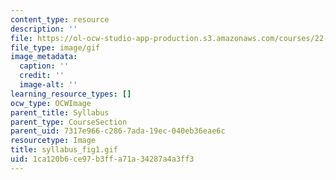 ```yaml
---
content_type: resource
description: ''
file: https://ol-ocw-studio-app-production.s3.amazonaws.com/courses/22-033-nuclear-systems-design-project-fall-2011/1ca120b6ce97b3ffa71a34287a4a3ff3_syllabus_fig1.gif
file_type: image/gif
image_metadata:
  caption: ''
  credit: ''
  image-alt: ''
learning_resource_types: []
ocw_type: OCWImage
parent_title: Syllabus
parent_type: CourseSection
parent_uid: 7317e966-c286-7ada-19ec-040eb36eae6c
resourcetype: Image
title: syllabus_fig1.gif
uid: 1ca120b6-ce97-b3ff-a71a-34287a4a3ff3
---
```

